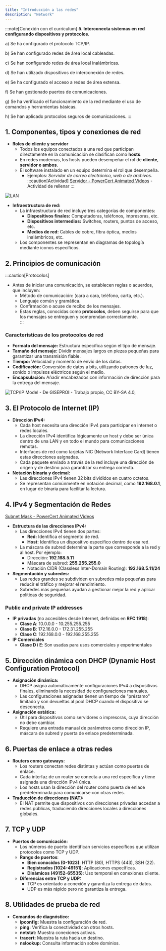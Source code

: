```yaml
---
title: "Introducción a las redes"
description: "Network"
---
```


:::note[Conexión con el currículum]
**5. Interconecta sistemas en red configurando dispositivos y protocolos.**	

a)	Se ha configurado el protocolo TCP/IP.

b)	Se han configurado redes de área local cableadas.

c)	Se han configurado redes de área local inalámbricas.

d)	Se han utilizado dispositivos de interconexión de redes.

e)	Se ha configurado el acceso a redes de área extensa.

f)	Se han gestionado puertos de comunicaciones.

g)	Se ha verificado el funcionamiento de la red mediante el uso de comandos y herramientas básicas.

h)	Se han aplicado protocolos seguros de comunicaciones.
:::

## 1. Componentes, tipos y conexiones de red
   - **Roles de cliente y servidor**  
     - Todos los equipos conectados a una red que participan directamente en la comunicación se clasifican como **hosts**.  
     - En redes modernas, los hosts pueden desempeñar el rol de **cliente, servidor o ambos**. 
     - El software instalado en un equipo determina el rol que desempeña.  
       - Ejemplos: _Servidor de correo electrónico, web o de archivos._
:::caution[Actividad]
[Servidor - PowerCert Animated Videos](https://www.youtube.com/watch?v=UjCDWCeHCzY) - Actividad de rellenar
:::

![LAN](https://cdn.prod.website-files.com/620d42e86cb8ec4d0839e59d/6230ee03762e4e5318c33297_61ca0988bf85585f5ccc26b5_Local-Area-Network-Diagram.jpeg)
   - **Infraestructura de red:**  
     - La infraestructura de red incluye tres categorías de componentes:  
       - **Dispositivos finales:** Computadoras, teléfonos, impresoras, etc.  
       - **Dispositivos intermedios:** Switches, routers, puntos de acceso, etc.  
       - **Medios de red:** Cables de cobre, fibra óptica, medios inalámbricos, etc.  
     - Los componentes se representan en diagramas de topología mediante íconos específicos.  

## 2. Principios de comunicación 

:::caution[Protocolos]
   - Antes de iniciar una comunicación, se establecen reglas o acuerdos, que incluyen:  
     - Método de comunicación: (cara a cara, teléfono, carta, etc.).  
     - Lenguaje común y gramática.  
     - Confirmación o acuse de recibo de los mensajes.
     - Estas reglas, conocidas como **protocolos**, deben seguirse para que los mensajes se entreguen y comprendan correctamente.  
:::
   
### Características de los protocolos de red  
 - **Formato del mensaje:** Estructura específica según el tipo de mensaje.  
 - **Tamaño del mensaje:** Dividir mensajes largos en piezas pequeñas para garantizar una transmisión fiable.  
 - **Tiempo:** Velocidad y momento de envío de los datos.  
 - **Codificación:** Conversión de datos a bits, utilizando patrones de luz, sonido o impulsos eléctricos según el medio.  
 - **Encapsulación:** Añadir encabezados con información de dirección para la entrega del mensaje.  
 
![TCP/IP Model - De GISEPROI - Trabajo propio, CC BY-SA 4.0,](https://upload.wikimedia.org/wikipedia/commons/thumb/7/73/Suite_de_Protocolos_TCPIP.png/531px-Suite_de_Protocolos_TCPIP.png)

## 3. **El Protocolo de Internet (IP)**  
   - **Dirección IPv4:**  
     - Cada host necesita una dirección IPv4 para participar en internet o redes locales.  
     - La dirección IPv4 identifica lógicamente un host y debe ser única dentro de una LAN y en todo el mundo para comunicaciones remotas.  
     - Interfaces de red como tarjetas NIC (Network Interface Card) tienen estas direcciones asignadas.  
     - Cada paquete enviado a través de la red incluye una dirección de origen y de destino para garantizar su entrega correcta.  
   - **Notación binaria y decimal:**  
     - Las direcciones IPv4 tienen 32 bits divididos en cuatro octetos.  
     - Se representan comúnmente en notación decimal, como **192.168.0.1**, en lugar de binaria para facilitar la lectura.  

## 4. **IPv4 y Segmentación de Redes**

[Subnet Mask - PowerCert Animated Videos](https://www.youtube.com/watch?v=s_Ntt6eTn94)

   - **Estructura de las direcciones IPv4:**  
     - Las direcciones IPv4 tienen dos partes:  
       - **Red:** Identifica el segmento de red.  
       - **Host:** Identifica un dispositivo específico dentro de esa red.  
     - La máscara de subred determina la parte que corresponde a la red y al host. Por ejemplo:  
       - Dirección: **192.168.5.11**  
       - Máscara de subred: **255.255.255.0**  
       - Notación CIDR (Classless Inter-Domain Routing):  **192.168.5.11/24** 
   - **Segmentación y subredes:**  
     - Las redes grandes se subdividen en subredes más pequeñas para reducir el tráfico y mejorar el rendimiento.  
     - Subredes más pequeñas ayudan a gestionar mejor la red y aplicar políticas de seguridad.  


### **Public and private IP addresses**  
- **IP privadas** (no accesibles desde Internet, definidas en **RFC 1918**):  
  - **Clase A**: 10.0.0.0 - 10.255.255.255  
  - **Clase B**: 172.16.0.0 - 172.31.255.255  
  - **Clase C**: 192.168.0.0 - 192.168.255.255  
- **IP Comerciales**
  - **Clase D i E**: Son usadas para usos comerciales y experimentales

## 5. **Dirección dinámica con DHCP (Dynamic Host Configuration Protocol)**  
   - **Asignación dinámica:**  
     - DHCP asigna automáticamente configuraciones IPv4 a dispositivos finales, eliminando la necesidad de configuraciones manuales.  
     - Las configuraciones asignadas tienen un tiempo de "préstamo" limitado y son devueltas al pool DHCP cuando el dispositivo se desconecta.  
   - **Asignación estática:**  
     - Útil para dispositivos como servidores o impresoras, cuya dirección no debe cambiar.  
     - Requiere una entrada manual de parámetros como dirección IP, máscara de subred y puerta de enlace predeterminada.  

## 6. **Puertas de enlace a otras redes**  
   - **Routers como gateways:**  
     - Los routers conectan redes distintas y actúan como puertas de enlace.  
     - Cada interfaz de un router se conecta a una red específica y tiene asignada una dirección IPv4 única.  
     - Los hosts usan la dirección del router como puerta de enlace predeterminada para comunicarse con otras redes.  
   - **Traducción de direcciones (NAT):**  
     - El NAT permite que dispositivos con direcciones privadas accedan a redes públicas, traduciendo direcciones locales a direcciones globales.  

## 7. **TCP y UDP**  
  - **Puertos de comunicación:**  
     - Los números de puerto identifican servicios específicos que utilizan protocolos como TCP y UDP.  
      - **Rango de puertos**:  
        - **Bien conocidos (0-1023)**: HTTP (80), HTTPS (443), SSH (22).  
        - **Registrados (1024-49151)**: Aplicaciones específicas.  
        - **Dinámicos (49152-65535)**: Uso temporal en conexiones cliente.  
      - **Diferencias entre TCP y UDP:**  
        - TCP es orientado a conexión y garantiza la entrega de datos.  
        - UDP es más rápido pero no garantiza la entrega.  

## 8. **Utilidades de prueba de red**  
   - **Comandos de diagnóstico:**  
     - **ipconfig:** Muestra la configuración de red.  
     - **ping:** Verifica la conectividad con otros hosts.  
     - **netstat:** Muestra conexiones activas.  
     - **tracert:** Muestra la ruta hacia un destino.  
     - **nslookup:** Consulta información sobre dominios.  
